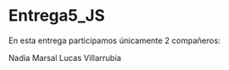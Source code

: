 # Entrega5_JS

En esta entrega participamos únicamente 2 compañeros:

Nadia Marsal
Lucas Villarrubia
